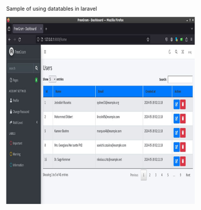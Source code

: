 Sample of using datatables in laravel

<img src="https://github.com/darklightcoder/laravel-datatable/blob/main/screen.jpg" height="500" width="600">
